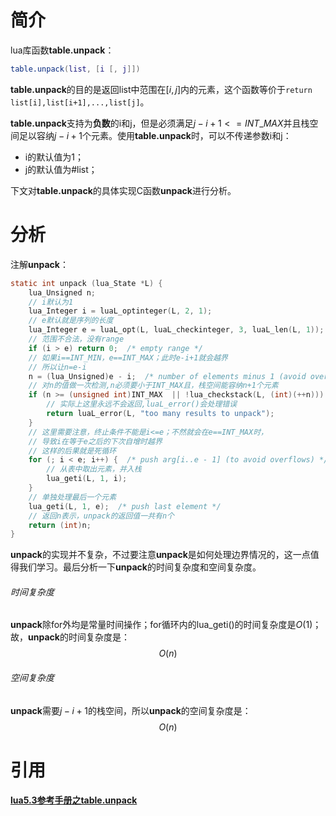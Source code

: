 # 简介

lua库函数**table.unpack**：

```lua
table.unpack(list, [i [, j]])
```

**table.unpack**的目的是返回list中范围在$[i,j]$内的元素，这个函数等价于`return list[i],list[i+1],...,list[j]`。

**table.unpack**支持为**负数**的i和j，但是必须满足$j-i+1<=INT\_MAX$并且栈空间足以容纳$j-i+1$个元素。使用**table.unpack**时，可以不传递参数i和j：

+ i的默认值为1；
+ j的默认值为#list；

下文对**table.unpack**的具体实现C函数**unpack**进行分析。

# 分析

注解**unpack**：

```c
static int unpack (lua_State *L) {
    lua_Unsigned n;
    // i默认为1
    lua_Integer i = luaL_optinteger(L, 2, 1);
    // e默认就是序列的长度
    lua_Integer e = luaL_opt(L, luaL_checkinteger, 3, luaL_len(L, 1));
    // 范围不合法，没有range
    if (i > e) return 0;  /* empty range */
    // 如果i==INT_MIN，e==INT_MAX；此时e-i+1就会越界
    // 所以让n=e-i
    n = (lua_Unsigned)e - i;  /* number of elements minus 1 (avoid overflows) */
    // 对n的值做一次检测,n必须要小于INT_MAX且，栈空间能容纳n+1个元素
    if (n >= (unsigned int)INT_MAX  || !lua_checkstack(L, (int)(++n))) {
        // 实际上这里永远不会返回,luaL_error()会处理错误
        return luaL_error(L, "too many results to unpack");
    }
    // 这里需要注意，终止条件不能是i<=e；不然就会在e==INT_MAX时，
    // 导致i在等于e之后的下次自增时越界
    // 这样的后果就是死循环
    for (; i < e; i++) {  /* push arg[i..e - 1] (to avoid overflows) */
        // 从表中取出元素，并入栈
        lua_geti(L, 1, i);
    }
    // 单独处理最后一个元素
    lua_geti(L, 1, e);  /* push last element */
    // 返回n表示，unpack的返回值一共有n个
    return (int)n;
}
```

**unpack**的实现并不复杂，不过要注意**unpack**是如何处理边界情况的，这一点值得我们学习。最后分析一下**unpack**的时间复杂度和空间复杂度。

###### 时间复杂度

**unpack**除for外均是常量时间操作；for循环内的lua_geti()的时间复杂度是$O(1)$；故，**unpack**的时间复杂度是：
$$
O(n)
$$

###### 空间复杂度

**unpack**需要$j-i+1$的栈空间，所以**unpack**的空间复杂度是：
$$
O(n)
$$

# 引用

[**lua5.3参考手册之table.unpack**](https://www.lua.org/manual/5.3/manual.html#pdf-table.unpack)